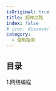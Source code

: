 ```yaml
---
isOriginal: true
title: 超神之路
index: false
# icon: discover
category:
  - 使用指南
---
```


## 目录
1.网络编程
 

<!-- - [Markdown 展示](markdown.md)

- [页面展示](page.md)

- [禁用展示](disable.md)

- [加密展示](encrypt.md) -->
